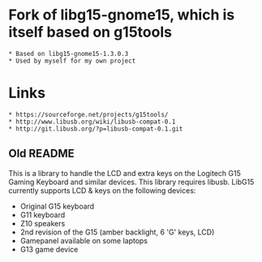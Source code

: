 # Fork of libg15-gnome15, which is itself based on g15tools
	* Based on libg15-gnome15-1.3.0.3
	* Used by myself for my own project

# Links
	* https://sourceforge.net/projects/g15tools/
	* http://www.libusb.org/wiki/libusb-compat-0.1
	* http://git.libusb.org/?p=libusb-compat-0.1.git

## Old README

This is a library to handle the LCD and extra keys on the Logitech G15 Gaming
Keyboard and similar devices.
This library requires libusb.
LibG15 currently supports LCD & keys on the following devices:
- Original G15 keyboard
- G11 keyboard
- Z10 speakers
- 2nd revision of the G15 (amber backlight, 6 'G' keys, LCD)
- Gamepanel available on some laptops
- G13 game device
